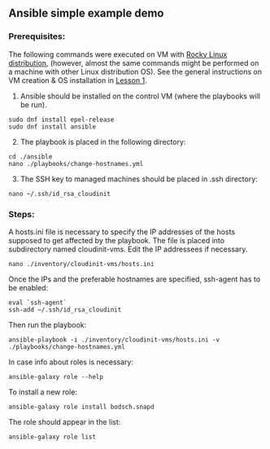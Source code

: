 ## Ansible simple example demo ## 

### Prerequisites: ###

The following commands were executed on VM with [Rocky Linux distribution](https://download.rockylinux.org/pub/rocky/9/isos/x86_64/Rocky-9.1-x86_64-minimal.iso), (however, almost the same commands might be performed on a machine with other Linux distribution OS).
See the general instructions on VM creation & OS installation in [Lesson 1](../01-devops_introductory_virtualization_09-aug-2022/README.md).

1. Ansible should be installed on the control VM (where the playbooks will be run).

```
sudo dnf install epel-release
sudo dnf install ansible
```

2. The playbook is placed in the following directory:

```
cd ./ansible
nano ./playbooks/change-hostnames.yml
```

3. The SSH key to managed machines should be placed in .ssh directory:

```
nano ~/.ssh/id_rsa_cloudinit
```

### Steps: ###

A hosts.ini file is necessary to specify the IP addresses of the hosts supposed to get affected by the playbook. 
The file is placed into subdirectory named cloudinit-vms. Edit the IP addressees if necessary.
```
nano ./inventory/cloudinit-vms/hosts.ini
```

Once the IPs and the preferable hostnames are specified, ssh-agent has to be enabled:
```
eval `ssh-agent`
ssh-add ~/.ssh/id_rsa_cloudinit
```

Then run the playbook:
```
ansible-playbook -i ./inventory/cloudinit-vms/hosts.ini -v ./playbooks/change-hostnames.yml
```

In case info about roles is necessary:
```
ansible-galaxy role --help
```

To install a new role:
```
ansible-galaxy role install bodsch.snapd
```
The role should appear in the list:
```
ansible-galaxy role list
```

